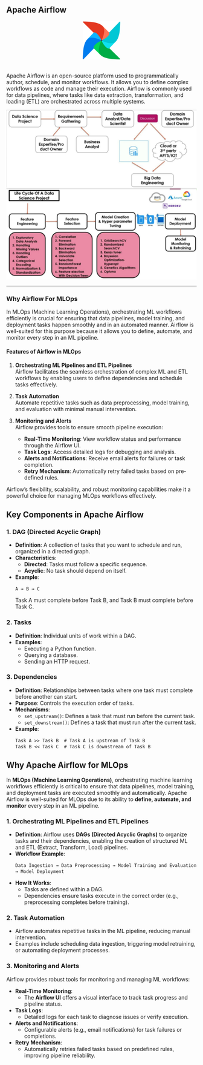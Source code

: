 ## **Apache Airflow**

<div align="center"><img src="images/image-1.png" alt="alt text" style="width:20%;"></div>
<br>

Apache Airflow is an open-source platform used to programmatically author, schedule, and monitor workflows. It allows you to define complex workflows as code and manage their execution. Airflow is commonly used for data pipelines, where tasks like data extraction, transformation, and loading (ETL) are orchestrated across multiple systems.

<img src="images/image1.png">
<img src="images/image.png">

---
### **Why Airflow For MLOps**

In MLOps (Machine Learning Operations), orchestrating ML workflows efficiently is crucial for ensuring that data pipelines, model training, and deployment tasks happen smoothly and in an automated manner. Airflow is well-suited for this purpose because it allows you to define, automate, and monitor every step in an ML pipeline.

#### **Features of Airflow in MLOps**

1. **Orchestrating ML Pipelines and ETL Pipelines**  
   Airflow facilitates the seamless orchestration of complex ML and ETL workflows by enabling users to define dependencies and schedule tasks effectively.

2. **Task Automation**  
   Automate repetitive tasks such as data preprocessing, model training, and evaluation with minimal manual intervention.

3. **Monitoring and Alerts**  
   Airflow provides tools to ensure smooth pipeline execution:  
   - **Real-Time Monitoring**: View workflow status and performance through the Airflow UI.  
   - **Task Logs**: Access detailed logs for debugging and analysis.  
   - **Alerts and Notifications**: Receive email alerts for failures or task completion.  
   - **Retry Mechanism**: Automatically retry failed tasks based on pre-defined rules.

Airflow’s flexibility, scalability, and robust monitoring capabilities make it a powerful choice for managing MLOps workflows effectively.



## Key Components in Apache Airflow

### 1. DAG (Directed Acyclic Graph)
- **Definition**: A collection of tasks that you want to schedule and run, organized in a directed graph.
- **Characteristics**:
  - **Directed**: Tasks must follow a specific sequence.
  - **Acyclic**: No task should depend on itself.
- **Example**:
  ```
  A → B → C
  ```
  Task A must complete before Task B, and Task B must complete before Task C.

### 2. Tasks
- **Definition**: Individual units of work within a DAG.
- **Examples**:
  - Executing a Python function.
  - Querying a database.
  - Sending an HTTP request.

### 3. Dependencies
- **Definition**: Relationships between tasks where one task must complete before another can start.
- **Purpose**: Controls the execution order of tasks.
- **Mechanisms**:
  - `set_upstream()`: Defines a task that must run before the current task.
  - `set_downstream()`: Defines a task that must run after the current task.
- **Example**:
  ```
  Task A >> Task B  # Task A is upstream of Task B
  Task B << Task C  # Task C is downstream of Task B
  ```

## Why Apache Airflow for MLOps

In **MLOps (Machine Learning Operations)**, orchestrating machine learning workflows efficiently is critical to ensure that data pipelines, model training, and deployment tasks are executed smoothly and automatically. Apache Airflow is well-suited for MLOps due to its ability to **define, automate, and monitor** every step in an ML pipeline.

### 1. Orchestrating ML Pipelines and ETL Pipelines
- **Definition**: Airflow uses **DAGs (Directed Acyclic Graphs)** to organize tasks and their dependencies, enabling the creation of structured ML and ETL (Extract, Transform, Load) pipelines.
- **Workflow Example**:
  ```
  Data Ingestion → Data Preprocessing → Model Training and Evaluation → Model Deployment
  ```
- **How It Works**:
  - Tasks are defined within a DAG.
  - Dependencies ensure tasks execute in the correct order (e.g., preprocessing completes before training).

### 2. Task Automation
- Airflow automates repetitive tasks in the ML pipeline, reducing manual intervention.
- Examples include scheduling data ingestion, triggering model retraining, or automating deployment processes.

### 3. Monitoring and Alerts
Airflow provides robust tools for monitoring and managing ML workflows:
- **Real-Time Monitoring**:
  - The **Airflow UI** offers a visual interface to track task progress and pipeline status.
- **Task Logs**:
  - Detailed logs for each task to diagnose issues or verify execution.
- **Alerts and Notifications**:
  - Configurable alerts (e.g., email notifications) for task failures or completions.
- **Retry Mechanism**:
  - Automatically retries failed tasks based on predefined rules, improving pipeline reliability.